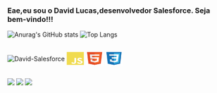 ### Eae,eu sou o David Lucas,desenvolvedor Salesforce. Seja bem-vindo!!!

![Anurag's GitHub stats](https://github-readme-stats.vercel.app/api?username=DavidLucas99&show_icons=true&theme=tokyonight)
![Top Langs](https://github-readme-stats.vercel.app/api/top-langs/?username=DavidLucas99&layout=compact&theme=tokyonight)

<div style="display: inline_block"><br>
  <img align="center" alt="David-Salesforce" height="40" width="50" src="https://cdn.jsdelivr.net/gh/devicons/devicon/icons/salesforce/salesforce-original.svg" />      
  <img align="center" alt="David-Js" height="30" width="40" src="https://raw.githubusercontent.com/devicons/devicon/master/icons/javascript/javascript-plain.svg">
  <img align="center" alt="David-HTML" height="30" width="40" src="https://raw.githubusercontent.com/devicons/devicon/master/icons/html5/html5-original.svg">
  <img align="center" alt="David-CSS" height="30" width="40" src="https://raw.githubusercontent.com/devicons/devicon/master/icons/css3/css3-original.svg">
  
  ##
  
  <div>
    <a href = "mailto:davidcarloto99@gmail.com"><img src="https://img.shields.io/badge/-Gmail-%23333?style=for-the-badge&logo=gmail&logoColor=white" target="_blank"></a>
    <a href="https://www.linkedin.com/in/david-lucas-carloto-0001a0197" target="_blank"><img src="https://img.shields.io/badge/-LinkedIn-%230077B5?style=for-the-badge&logo=linkedin&logoColor=white" target="_blank"></a>
    <a href="https://instagram.com/david_lucasc" target="_blank"><img src="https://img.shields.io/badge/-Instagram-%23E4405F?style=for-the-badge&logo=instagram&logoColor=white" target="_blank"></a>
  </div>
